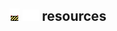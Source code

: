 ## ![unknown](../../.gitbook/assets/unknown.png) ![Base](../../.gitbook/assets/base.png) resources

